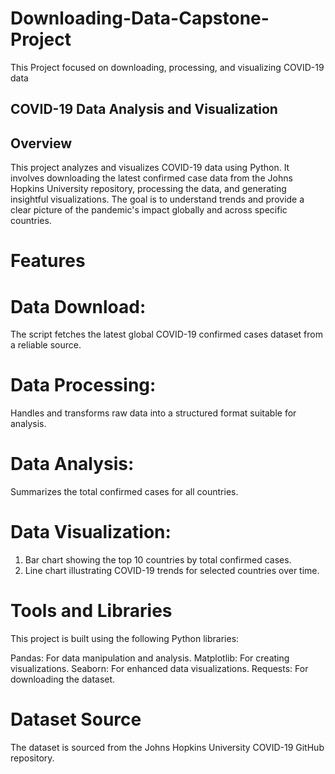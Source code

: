 # Downloading-Data-Capstone-Project
This Project focused on downloading, processing, and visualizing COVID-19 data

## COVID-19 Data Analysis and Visualization

## Overview
This project analyzes and visualizes COVID-19 data using Python. It involves downloading the latest confirmed case data from the Johns Hopkins University repository, processing the data, and generating insightful visualizations. The goal is to understand trends and provide a clear picture of the pandemic's impact globally and across specific countries.

# Features
# Data Download:
The script fetches the latest global COVID-19 confirmed cases dataset from a reliable source.

# Data Processing:
Handles and transforms raw data into a structured format suitable for analysis.

# Data Analysis:
Summarizes the total confirmed cases for all countries.

# Data Visualization:
1. Bar chart showing the top 10 countries by total confirmed cases.
2. Line chart illustrating COVID-19 trends for selected countries over time.

# Tools and Libraries
This project is built using the following Python libraries:

Pandas: For data manipulation and analysis.
Matplotlib: For creating visualizations.
Seaborn: For enhanced data visualizations.
Requests: For downloading the dataset.

# Dataset Source
The dataset is sourced from the Johns Hopkins University COVID-19 GitHub repository.
